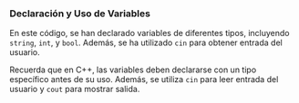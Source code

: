 ### Declaración y Uso de Variables

En este código, se han declarado variables de diferentes tipos, incluyendo `string`, `int`, y `bool`. Además, se ha utilizado `cin` para obtener entrada del usuario.

Recuerda que en C++, las variables deben declararse con un tipo específico antes de su uso. Además, se utiliza `cin` para leer entrada del usuario y `cout` para mostrar salida.
